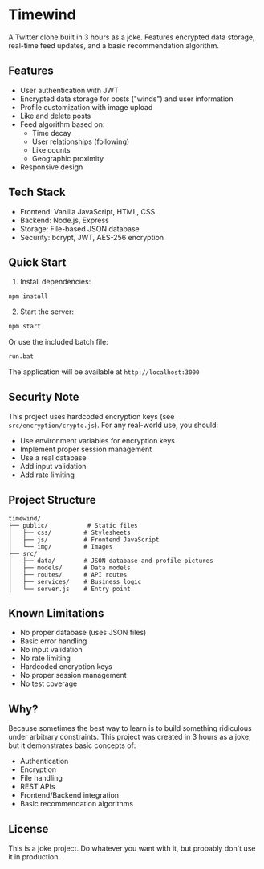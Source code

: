 # Timewind

A Twitter clone built in 3 hours as a joke. Features encrypted data storage, real-time feed updates, and a basic recommendation algorithm.

## Features

- User authentication with JWT
- Encrypted data storage for posts ("winds") and user information
- Profile customization with image upload
- Like and delete posts
- Feed algorithm based on:
  - Time decay
  - User relationships (following)
  - Like counts
  - Geographic proximity
- Responsive design

## Tech Stack

- Frontend: Vanilla JavaScript, HTML, CSS
- Backend: Node.js, Express
- Storage: File-based JSON database
- Security: bcrypt, JWT, AES-256 encryption

## Quick Start

1. Install dependencies:
```bash
npm install
```

2. Start the server:
```bash
npm start
```

Or use the included batch file:
```bash
run.bat
```

The application will be available at `http://localhost:3000`

## Security Note

This project uses hardcoded encryption keys (see `src/encryption/crypto.js`). For any real-world use, you should:
- Use environment variables for encryption keys
- Implement proper session management
- Use a real database
- Add input validation
- Add rate limiting

## Project Structure

```
timewind/
├── public/           # Static files
│   ├── css/         # Stylesheets
│   ├── js/          # Frontend JavaScript
│   └── img/         # Images
├── src/
│   ├── data/        # JSON database and profile pictures
│   ├── models/      # Data models
│   ├── routes/      # API routes
│   ├── services/    # Business logic
│   └── server.js    # Entry point
```

## Known Limitations

- No proper database (uses JSON files)
- Basic error handling
- No input validation
- No rate limiting
- Hardcoded encryption keys
- No proper session management
- No test coverage

## Why?

Because sometimes the best way to learn is to build something ridiculous under arbitrary constraints. This project was created in 3 hours as a joke, but it demonstrates basic concepts of:

- Authentication
- Encryption
- File handling
- REST APIs
- Frontend/Backend integration
- Basic recommendation algorithms

## License

This is a joke project. Do whatever you want with it, but probably don't use it in production.
